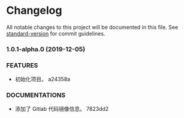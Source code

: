 # Changelog

All notable changes to this project will be documented in this file. See [standard-version](https://github.com/conventional-changelog/standard-version) for commit guidelines.

### 1.0.1-alpha.0 (2019-12-05)


### FEATURES

* 初始化项目。 a24358a


### DOCUMENTATIONS

* 添加了 Gitlab 代码镜像信息。 7823dd2
